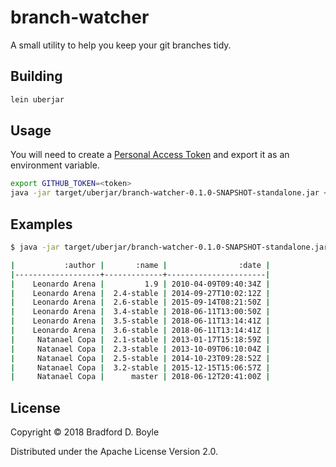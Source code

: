 # branch-watcher

A small utility to help you keep your git branches tidy.

## Building

```sh
lein uberjar
```

## Usage

You will need to create a [Personal Access Token][0] and export it as an
environment variable.

[0]: https://help.github.com/articles/creating-a-personal-access-token-for-the-command-line/

```sh
export GITHUB_TOKEN=<token>
java -jar target/uberjar/branch-watcher-0.1.0-SNAPSHOT-standalone.jar <org> <repo>
```

## Examples

```sh
$ java -jar target/uberjar/branch-watcher-0.1.0-SNAPSHOT-standalone.jar alpinelinux aports

|           :author |       :name |                :date |
|-------------------+-------------+----------------------|
|    Leonardo Arena |         1.9 | 2010-04-09T09:40:34Z |
|    Leonardo Arena |  2.4-stable | 2014-09-27T10:02:12Z |
|    Leonardo Arena |  2.6-stable | 2015-09-14T08:21:50Z |
|    Leonardo Arena |  3.4-stable | 2018-06-11T13:00:50Z |
|    Leonardo Arena |  3.5-stable | 2018-06-11T13:14:41Z |
|    Leonardo Arena |  3.6-stable | 2018-06-11T13:14:41Z |
|     Natanael Copa |  2.1-stable | 2013-01-17T15:18:59Z |
|     Natanael Copa |  2.3-stable | 2013-10-09T06:10:04Z |
|     Natanael Copa |  2.5-stable | 2014-10-23T09:28:52Z |
|     Natanael Copa |  3.2-stable | 2015-12-15T15:06:57Z |
|     Natanael Copa |      master | 2018-06-12T20:41:00Z |
```

## License

Copyright © 2018 Bradford D. Boyle

Distributed under the Apache License Version 2.0.

